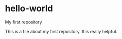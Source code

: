 # hello-world
My first repository

This is a file about my first repository.  It is really helpful.
